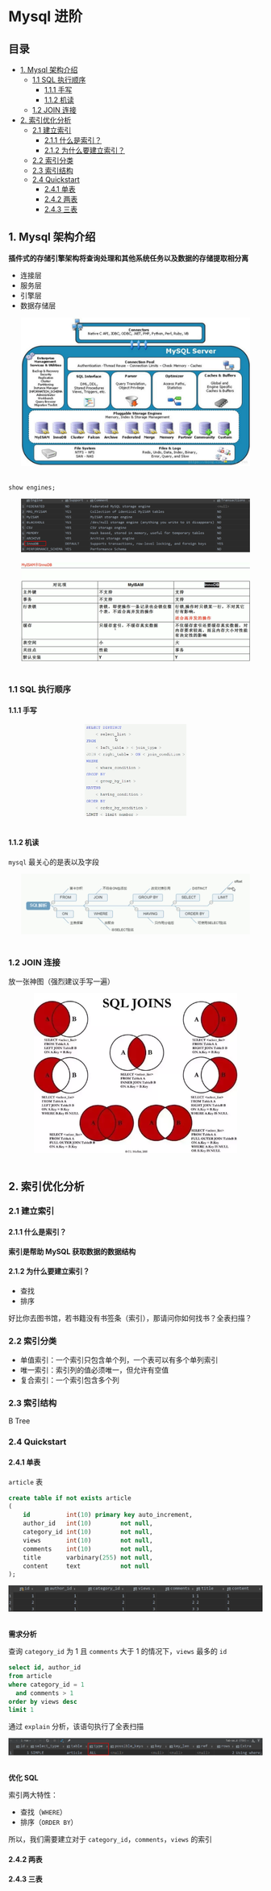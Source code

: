 # Mysql 进阶

## 目录

* [1. Mysql 架构介绍](#1-mysql-----)
  + [1.1 SQL 执行顺序](#11-sql-----)
    - [1.1.1 手写](#111---)
    - [1.1.2 机读](#112---)
  + [1.2 JOIN 连接](#12-join---)
* [2. 索引优化分析](#2-------)
  + [2.1 建立索引](#21-----)
    - [2.1.1 什么是索引？](#211-------)
    - [2.1.2 为什么要建立索引？](#212----------)
  + [2.2 索引分类](#22-----)
  + [2.3 索引结构](#23-----)
  + [2.4 Quickstart](#24-quickstart)
    - [2.4.1 单表](#241---)
    - [2.4.2 两表](#242---)
    - [2.4.3 三表](#243---)





## 1. Mysql 架构介绍

**插件式的存储引擎架构将查询处理和其他系统任务以及数据的存储提取相分离**

- 连接层
- 服务层
- 引擎层
- 数据存储层

<div align="center"> <img src="structure.jfif" width="90%"/> </div><br>

```sql
show engines;
```

<div align="center"> <img src="image-20200622174451858.png" width="90%"/> </div><br>

<div align="center"> <img src="image-20200622174619206.png" width="90%"/> </div><br>



### 1.1 SQL 执行顺序

#### 1.1.1 手写

<div align="center"> <img src="image-20200622180926436.png" width="40%"/> </div><br>



#### 1.1.2 机读

`mysql` 最关心的是表以及字段 

<div align="center"> <img src="image-20200622181440991.png" width="90%"/> </div><br>

### 1.2 JOIN 连接

放一张神图（强烈建议手写一遍）

<div align="center"> <img src="sqljoins.webp" width="80%"/> </div><br>



## 2. 索引优化分析

### 2.1 建立索引

#### 2.1.1 什么是索引？

**索引是帮助 MySQL 获取数据的数据结构**

#### 2.1.2 为什么要建立索引？

- 查找
- 排序

好比你去图书馆，若书籍没有书签条（索引），那请问你如何找书？全表扫描？

### 2.2 索引分类

- 单值索引：一个索引只包含单个列，一个表可以有多个单列索引
- 唯一索引：索引列的值必须唯一，但允许有空值
- 复合索引：一个索引包含多个列

### 2.3 索引结构

B Tree

### 2.4 Quickstart

#### 2.4.1 单表

`article` 表

```sql
create table if not exists article
(
    id          int(10) primary key auto_increment,
    author_id   int(10)        not null,
    category_id int(10)        not null,
    views       int(10)        not null,
    comments    int(10)        not null,
    title       varbinary(255) not null,
    content     text           not null
);
```

<div align="center"> <img src="image-20200622222949871.png" width="100%"/> </div><br>

**需求分析**

查询 `category_id` 为 1 且 `comments` 大于 1 的情况下，`views` 最多的 `id`

```sql
select id, author_id
from article
where category_id = 1
  and comments > 1
order by views desc
limit 1
```

通过 `explain` 分析，该语句执行了全表扫描

<div align="center"> <img src="image-20200622234407072.png" width="100%"/> </div><br>

**优化 SQL**

索引两大特性：

- 查找（`WHERE`）
- 排序（`ORDER BY`）

所以，我们需要建立对于 `category_id`，`comments`，`views` 的索引







#### 2.4.2 两表

#### 2.4.3 三表










